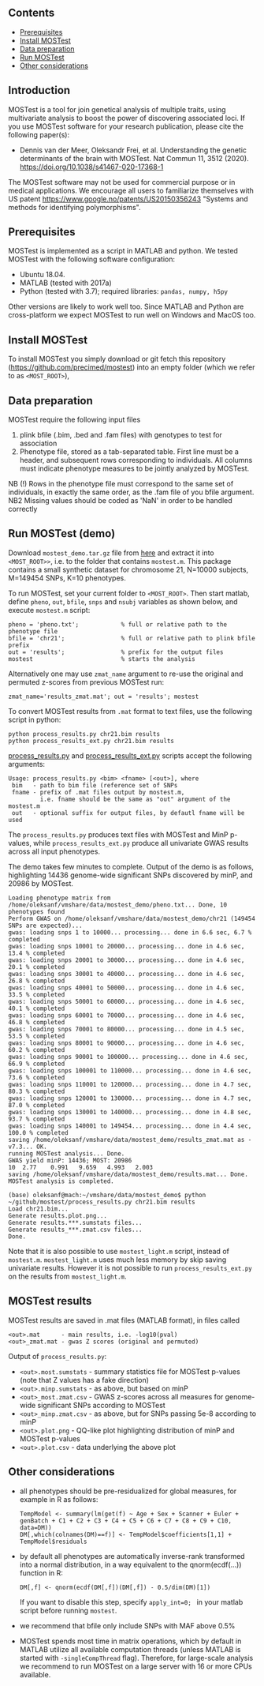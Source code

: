 ## Contents

* [Prerequisites](#prerequisites)
* [Install MOSTest](#install-mostest)
* [Data preparation](#data-preparation)
* [Run MOSTest](#run-mostest)
* [Other considerations](#other-considerations)

## Introduction

MOSTest is a tool for join genetical analysis of multiple traits, using multivariate analysis to boost the power of discovering associated loci. If you use MOSTest software for your research publication, please cite the following paper(s):

* Dennis van der Meer, Oleksandr Frei, et al. Understanding the genetic determinants of the brain with MOSTest. 
  Nat Commun 11, 3512 (2020). https://doi.org/10.1038/s41467-020-17368-1

The MOSTest software may not be used for commercial purpose or in medical applications.
We encourage all users to familiarize themselves with US patent https://www.google.no/patents/US20150356243 "Systems and methods for identifying polymorphisms".

## Prerequisites

MOSTest is implemented as a script in MATLAB and python. We tested MOSTest with the following software configuration:
* Ubuntu 18.04.
* MATLAB (tested with 2017a)
* Python (tested with 3.7); required libraries: ``pandas, numpy, h5py``

Other versions are likely to work well too. 
Since MATLAB and Python are cross-platform we expect MOSTest to run well on Windows and MacOS too.

## Install MOSTest

To install MOSTest you simply download or git fetch this repository (https://github.com/precimed/mostest) into an empty folder (which we refer to as `<MOST_ROOT>`),

## Data preparation

MOSTest require the following input files

1. plink bfile (.bim, .bed and .fam files) with genotypes to test for association
2. Phenotype file, stored as a tab-separated table. First line must be a header, and subsequent rows corresponding to individuals.
   All columns must indicate phenotype measures to be jointly analyzed by MOSTest.

NB (!) Rows in the phenotype file must correspond to the same set of individuals,
in exactly the same order, as the .fam file of you bfile argument.
NB2 Missing values should be coded as 'NaN' in order to be handled correctly

## Run MOSTest (demo)
Download ``mostest_demo.tar.gz`` file from [here](https://1drv.ms/u/s!Ai1YZmdFa9ati40Inztrv_4erqcdWw?e=ixWDUe)
and extract it into ``<MOST_ROOT>>``, i.e. to the folder that contains ``mostest.m``.
This package contains a small synthetic dataset for chromosome 21, N=10000 subjects, M=149454 SNPs, K=10 phenotypes.

To run MOSTest, set your current folder to ``<MOST_ROOT>``.
Then start matlab, define ``pheno``, ``out``, ``bfile``, ``snps`` and ``nsubj`` variables as shown below,
and execute ``mostest.m`` script:
```
pheno = 'pheno.txt';            % full or relative path to the phenotype file
bfile = 'chr21';                % full or relative path to plink bfile prefix
out = 'results';                % prefix for the output files
mostest                         % starts the analysis
```

Alternatively one may use ``zmat_name`` argument to re-use the original and permuted z-scores from previous MOSTest run:
```
zmat_name='results_zmat.mat'; out = 'results'; mostest
```

To convert MOSTest results from ``.mat`` format to text files, use the following script in python:
```
python process_results.py chr21.bim results
python process_results_ext.py chr21.bim results
```

[process_results.py](process_results.py) and [process_results_ext.py](process_results_ext.py) scripts accept the following arguments:
```
Usage: process_results.py <bim> <fname> [<out>], where
 bim   - path to bim file (reference set of SNPs
 fname - prefix of .mat files output by mostest.m, 
         i.e. fname should be the same as "out" argument of the mostest.m
 out   - optional suffix for output files, by defautl fname will be used
```
The ``process_results.py`` produces text files with MOSTest and MinP p-values, while
``process_results_ext.py`` produce all univariate GWAS results across all input phenotypes.

The demo takes few minutes to complete. Output of the demo is as follows, highlighting
14436 genome-wide significant SNPs discovered by minP, and 20986 by MOSTest.
```
Loading phenotype matrix from /home/oleksanf/vmshare/data/mostest_demo/pheno.txt... Done, 10 phenotypes found
Perform GWAS on /home/oleksanf/vmshare/data/mostest_demo/chr21 (149454 SNPs are expected)...
gwas: loading snps 1 to 10000... processing... done in 6.6 sec, 6.7 % completed
gwas: loading snps 10001 to 20000... processing... done in 4.6 sec, 13.4 % completed
gwas: loading snps 20001 to 30000... processing... done in 4.6 sec, 20.1 % completed
gwas: loading snps 30001 to 40000... processing... done in 4.6 sec, 26.8 % completed
gwas: loading snps 40001 to 50000... processing... done in 4.6 sec, 33.5 % completed
gwas: loading snps 50001 to 60000... processing... done in 4.6 sec, 40.1 % completed
gwas: loading snps 60001 to 70000... processing... done in 4.6 sec, 46.8 % completed
gwas: loading snps 70001 to 80000... processing... done in 4.5 sec, 53.5 % completed
gwas: loading snps 80001 to 90000... processing... done in 4.6 sec, 60.2 % completed
gwas: loading snps 90001 to 100000... processing... done in 4.6 sec, 66.9 % completed
gwas: loading snps 100001 to 110000... processing... done in 4.6 sec, 73.6 % completed
gwas: loading snps 110001 to 120000... processing... done in 4.7 sec, 80.3 % completed
gwas: loading snps 120001 to 130000... processing... done in 4.7 sec, 87.0 % completed
gwas: loading snps 130001 to 140000... processing... done in 4.8 sec, 93.7 % completed
gwas: loading snps 140001 to 149454... processing... done in 4.4 sec, 100.0 % completed
saving /home/oleksanf/vmshare/data/mostest_demo/results_zmat.mat as -v7.3... OK.
running MOSTest analysis... Done.
GWAS yield minP: 14436; MOST: 20986
10	2.77	0.991	9.659	4.993	2.003	
saving /home/oleksanf/vmshare/data/mostest_demo/results.mat... Done.
MOSTest analysis is completed.

(base) oleksanf@mach:~/vmshare/data/mostest_demo$ python ~/github/mostest/process_results.py chr21.bim results 
Load chr21.bim...
Generate results.plot.png...
Generate results.***.sumstats files...
Generate results_***.zmat.csv files...
Done.
```

Note that it is also possible to use ``mostest_light.m`` script, instead of ``mostest.m``.
``mostest_light.m`` uses much less memory by skip saving univariate results.
However it is not possible to run ``process_results_ext.py`` on the results from ``mostest_light.m``.

## MOSTest results

MOSTest results are saved in .mat files (MATLAB format), in files called
```
<out>.mat      - main results, i.e. -log10(pval)
<out>_zmat.mat - gwas Z scores (original and permuted)
```

Output of ``process_results.py``:
* ``<out>.most.sumstats`` - summary statistics file for MOSTest p-values (note that Z values has a fake direction)
* ``<out>.minp.sumstats`` - as above, but based on minP
* ``<out>_most.zmat.csv`` - GWAS z-scores across all measures for genome-wide significant SNPs according to MOSTest
* ``<out>_minp.zmat.csv`` - as above, but for SNPs passing 5e-8 according to minP
* ``<out>.plot.png``      - QQ-like plot highlighting distribution of minP and MOSTest p-values 
* ``<out>.plot.csv``      - data underlying the above plot

## Other considerations

* all phenotypes should be pre-residualized for global measures, for example in R as follows:
  ```
  TempModel <- summary(lm(get(f) ~ Age + Sex + Scanner + Euler + genBatch + C1 + C2 + C3 + C4 + C5 + C6 + C7 + C8 + C9 + C10, data=DM)) 
  DM[,which(colnames(DM)==f)] <- TempModel$coefficients[1,1] + TempModel$residuals
  ```

* by default all phenotypes are automatically inverse-rank transformed into a normal distribution, 
  in a way equivalent to the qnorm(ecdf(...)) function in R:
  ```
  DM[,f] <- qnorm(ecdf(DM[,f])(DM[,f]) - 0.5/dim(DM)[1])
  ```
  If you want to disable this step, specify ``apply_int=0; ``  in your matlab script before running ``mostest``.

* we recommend that bfile only include SNPs with MAF above 0.5%

* MOSTest spends most time in matrix operations, which by default in MATLAB utilize all available computation threads
  (unless MATLAB is started with ``-singleCompThread`` flag). Therefore, for large-scale analysis we recommend to run
  MOSTest on a large server with 16 or more CPUs available.
